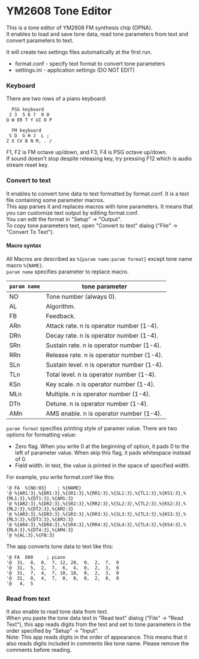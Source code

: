 # YM2608 Tone Editor
This is a tone editor of YM2608 FM synthesis chip (OPNA).  
It enables to load and save tone data, read tone parameters from text and convert parameters to text.

It will create two settings files automatically at the first run.
* format.conf - specify text format to convert tone parameters
* settings.ini - application settings (DO NOT EDIT)

### Keyboard
There are two rows of a piano keyboard:
```
  PSG keyboard
 2 3  5 6 7  9 0
Q W ER T Y UI O P

  FM keyboard
 S D  G H J  L ;
Z X CV B N M, . /
```
F1, F2 is FM octave up/down, and F3, F4 is PSG octave up/down.  
If sound doesn't stop despite releasing key, try pressing F12 which is audio stream reset key.

### Convert to text
It enables to convert tone data to text formatted by format.conf. It is a text file containing some parameter macros.  
This app parses it and replaces macros with tone parameters. It means that you can customize text output by editing format.conf.  
You can edit the format in "Setup" -> "Output".  
To copy tone parameters text, open "Convert to text" dialog ("File" -> "Convert To Text").

#### Macro syntax
All Macros are described as `%{param name:param format}` except tone name macro `%{NAME}`.  
`param name` specifies parameter to replace macro.

|`param name`|tone parameter|
|-|-|
|NO|Tone number (always 0).|
|AL|Algorithm.|
|FB|Feedback.|
|ARn|Attack rate. n is operator number (1-4).|
|DRn|Decay rate. n is operator number (1-4).|
|SRn|Sustain rate. n is operator number (1-4).|
|RRn|Release rate. n is operator number (1-4).|
|SLn|Sustain level. n is operator number (1-4).|
|TLn|Total level. n is operator number (1-4).|
|KSn|Key scale. n is operator number (1-4).|
|MLn|Multiple. n is operator number (1-4).|
|DTn|Detune. n is operator number (1-4).|
|AMn|AMS enable. n is operator number (1-4).|

`param format` specifies printing style of paramer value. There are two options for formatting value:
* Zero flag. When you write 0 at the beginning of option, it pads 0 to the left of parameter value. When skip this flag, it pads whitespace instead of 0.
* Field width. In text, the value is printed in the space of specified width.

For example, you write format.conf like this:
```
'@ FA  %{NO:03}	   ; %{NAME}
'@ %{AR1:3},%{DR1:3},%{SR1:3},%{RR1:3},%{SL1:3},%{TL1:3},%{KS1:3},%{ML1:3},%{DT1:3},%{AM1:3}
'@ %{AR2:3},%{DR2:3},%{SR2:3},%{RR2:3},%{SL2:3},%{TL2:3},%{KS2:3},%{ML2:3},%{DT2:3},%{AM2:3}
'@ %{AR3:3},%{DR3:3},%{SR3:3},%{RR3:3},%{SL3:3},%{TL3:3},%{KS3:3},%{ML3:3},%{DT3:3},%{AM3:3}
'@ %{AR4:3},%{DR4:3},%{SR4:3},%{RR4:3},%{SL4:3},%{TL4:3},%{KS4:3},%{ML4:3},%{DT4:3},%{AM4:3}
'@ %{AL:3},%{FB:3}
```
The app converts tone data to text like this:
```
'@ FA  000	   ; piano
'@  31,  8,  0,  7, 12, 20,  0,  2,  7,  0
'@  31,  5,  2,  7,  6,  4,  0,  2,  3,  0
'@  31,  7,  4,  7, 10, 18,  0,  2,  3,  0
'@  31,  0,  4,  7,  0,  0,  0,  2,  0,  0
'@   4,  5
```

### Read from text
It also enable to read tone data from text.  
When you paste the tone data text in "Read text" dialog ("File" -> "Read Text"), this app reads digits from the text and set to tone parameters in the order specified by "Setup" -> "Input".  
Note: This app reads digits in the order of appearance. This means that it also reads digits included in comments like tone name. Please remove the comments before reading.
